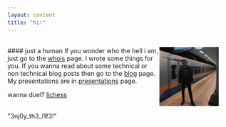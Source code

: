 ```yaml
---
layout: content
title: "hi!"
---
```

<p style="margin: 30px;"><img src="/images/main.jpg" alt="Me with a box head" style="width: 30%; float: right"></p>
#### just a human
If you wonder who the hell i am, just go to the <a href="{{site.baseurl}}whois/">whois</a> page. I wrote some things for you. If you wanna read about some technical or non technical blog posts then go to the <a href="{{site.baseurl}}blog/">blog</a> page. My presentations are in <a href="{{site.baseurl}}pres">presentations</a> page. 
<br>
<p>wanna duel? <a href="https://lichess.org/@/Wexes" target="_blank">lichess</a></p>
<br>
<span class="string">"3nj0y_th3_l1f3!"</span><!--f*ck 1t :)--> 
